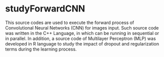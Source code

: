 # studyForwardCNN
This source codes are used to execute the forward process of Convolutional Neural Networks (CNN) for images input. Such source code was written in the C++ Language, in which can be running in sequential or in parallel. In addition, a source code of Multilayer Perceptron (MLP) was developed in R language to study the impact of dropout and regularization terms during the learning process.
